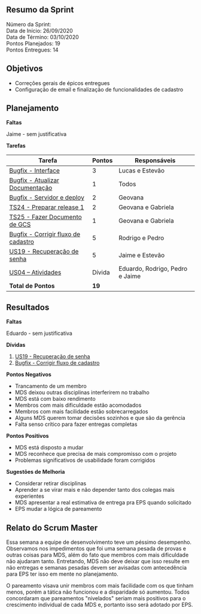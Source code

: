 
## Resumo da Sprint

Número da Sprint:  <br>
Data de Início:  26/09/2020 <br>
Data de Término: 03/10/2020 <br>
Pontos Planejados: 19 <br>
Pontos Entregues:  14<br>

## Objetivos

- Correções gerais de épicos entregues
- Configuração de email e finalização de funcionalidades de cadastro

## Planejamento

**Faltas** 

Jaime - sem justificativa

**Tarefas**

|Tarefa   | Pontos | Responsáveis|
|--------- | ------ | ----| 
| [Bugfix - Interface](https://github.com/fga-eps-mds/2020.1-Minacademy-Wiki/issues/56)                  | 3 | Lucas e Estevão   |
| [Bugfix - Atualizar Documentação](https://github.com/fga-eps-mds/2020.1-Minacademy-Wiki/issues/57)     | 1 | Todos   |
| [Bugfix - Servidor e deploy](https://github.com/fga-eps-mds/2020.1-Minacademy-Wiki/issues/58)          | 2 | Geovana   |
| [TS24 - Preparar release 1](https://github.com/fga-eps-mds/2020.1-Minacademy-Wiki/issues/59)           | 2 | Geovana e Gabriela   |
| [TS25 - Fazer Documento de GCS](https://github.com/fga-eps-mds/2020.1-Minacademy-Wiki/issues/61)       | 1 | Geovana e Gabriela   |
| [Bugfix - Corrigir fluxo de cadastro](https://github.com/fga-eps-mds/2020.1-Minacademy-Wiki/issues/55) | 5 | Rodrigo e Pedro   |
| [US19 - Recuperação de senha](https://github.com/fga-eps-mds/2020.1-Minacademy-Wiki/issues/60)         | 5 | Jaime  e Estevão   |
| [US04 – Atividades](https://github.com/fga-eps-mds/2020.1-Minacademy-Wiki/issues/52)                   | Dívida | Eduardo, Rodrigo, Pedro e Jaime |
|**Total de Pontos** | **19**| |

## Resultados

**Faltas** 

Eduardo - sem justificativa

**Dívidas**

1. [US19 - Recuperação de senha](https://github.com/fga-eps-mds/2020.1-Minacademy-Wiki/issues/60) 
2. [Bugfix - Corrigir fluxo de cadastro](https://github.com/fga-eps-mds/2020.1-Minacademy-Wiki/issues/55)


**Pontos Negativos**

- Trancamento de um membro
- MDS deixou outras disciplinas interferirem no trabalho
- MDS está com baixo rendimento
- Membros com mais dificuldade estão acomodados
- Membros com mais facilidade estão sobrecarregados
- Alguns MDS querem tomar decisões sozinhos e que são da gerência
- Falta senso crítico para fazer entregas completas

**Pontos Positivos**

- MDS está disposto a mudar
- MDS reconhece que precisa de mais compromisso com o projeto
- Problemas significativos de usabilidade foram corrigidos

**Sugestões de Melhoria**
   
- Considerar retirar disciplinas 
- Aprender a se virar mais e não depender tanto dos colegas mais experientes
- MDS apresentar a real estimativa de entrega pra EPS quando solicitado 
- EPS mudar a lógica de pareamento

## Relato do Scrum Master

Essa semana a equipe de desenvolvimento teve um péssimo desempenho. Observamos nos impedimentos que foi uma semana pesada de provas e outras coisas para MDS, além do fato que membros com mais dificuldade não ajudaram tanto. Entretando, MDS não deve deixar que isso resulte em não entregas e semanas pesadas devem ser avisadas com antecedência para EPS ter isso em mente no planejamento.

O pareamento visava unir membros com mais facilidade com os que tinham menos, porém a tática não funcionou e a disparidade só aumentou. Todos concordaram que pareamentos "nivelados" seriam mais positivos para o crescimento individual de cada MDS e, portanto isso será adotado por EPS.

